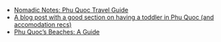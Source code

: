 - [Nomadic Notes: Phu Quoc Travel Guide](http://www.nomadicnotes.com/travel-guides/phu-quoc-vietnam/)
- [A blog post with a good section on having a toddler in Phu Quoc (and accomodation recs)](http://sweetmotherofblog.com/travelling-in-vietnam-with-toddler/)
- [Phu Quoc’s Beaches: A Guide](http://vietnamcoracle.com/phu-quoc-beaches-a-guide/)
